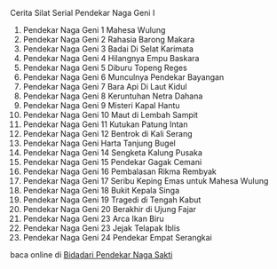 Cerita Silat Serial Pendekar Naga Geni I
01. Pendekar Naga Geni 1 Mahesa Wulung
02. Pendekar Naga Geni 2 Rahasia Barong Makara
03. Pendekar Naga Geni 3 Badai Di Selat Karimata
04. Pendekar Naga Geni 4 Hilangnya Empu Baskara
05. Pendekar Naga Geni 5 Diburu Topeng Reges
06. Pendekar Naga Geni 6 Munculnya Pendekar
Bayangan
07. Pendekar Naga Geni 7 Bara Api Di Laut Kidul
08. Pendekar Naga Geni 8 Keruntuhan Netra Dahana
09. Pendekar Naga Geni 9 Misteri Kapal Hantu
10. Pendekar Naga Geni 10 Maut di Lembah Sampit
11. Pendekar Naga Geni 11 Kutukan Patung Intan
12. Pendekar Naga Geni 12 Bentrok di Kali Serang
13. Pendekar Naga Geni Harta Tanjung Bugel
14. Pendekar Naga Geni 14 Sengketa Kalung Pusaka
15. Pendekar Naga Geni 15 Pendekar Gagak Cemani
16. Pendekar Naga Geni 16 Pembalasan Rikma
Rembyak
17. Pendekar Naga Geni 17 Seribu Keping Emas
untuk Mahesa Wulung
18. Pendekar Naga Geni 18 Bukit Kepala Singa
19. Pendekar Naga Geni 19 Tragedi di Tengah Kabut
20. Pendekar Naga Geni 20 Berakhir di Ujung Fajar
21. Pendekar Naga Geni 23 Arca Ikan Biru
22. Pendekar Naga Geni 23 Jejak Telapak Iblis
23. Pendekar Naga Geni 24 Pendekar Empat
Serangkai

baca online di <a href='http://cerita-silat.mywapblog.com' title='Pedang Sakti Cersil Istana Pendekar Dewa Naga Raja Iblis Racun Ceritasilat '> Bidadari Pendekar Naga Sakti</a>